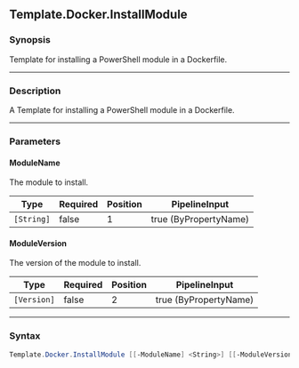 Template.Docker.InstallModule
-----------------------------

### Synopsis
Template for installing a PowerShell module in a Dockerfile.

---

### Description

A Template for installing a PowerShell module in a Dockerfile.

---

### Parameters
#### **ModuleName**
The module to install.

|Type      |Required|Position|PipelineInput        |
|----------|--------|--------|---------------------|
|`[String]`|false   |1       |true (ByPropertyName)|

#### **ModuleVersion**
The version of the module to install.

|Type       |Required|Position|PipelineInput        |
|-----------|--------|--------|---------------------|
|`[Version]`|false   |2       |true (ByPropertyName)|

---

### Syntax
```PowerShell
Template.Docker.InstallModule [[-ModuleName] <String>] [[-ModuleVersion] <Version>] [<CommonParameters>]
```
